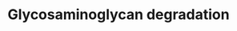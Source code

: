 ---
annotations:
- id: PW:0001154
  parent: classic metabolic pathway
  type: Pathway Ontology
  value: glycosaminoglycan degradation pathway
- id: PW:0000002
  parent: classic metabolic pathway
  type: Pathway Ontology
  value: classic metabolic pathway
authors:
- Rlee
- Khanspers
- Egonw
communities:
- SkeletalDysplasia
description: 'Taken from KEGG: Glycosaminoglycan degradation - Homo sapiens (human)
  [https://www.genome.jp/kegg-bin/show_pathway?hsa00531].  Some genes such as NAGZ
  could not be found, these have been left on the diagram as unannotated GeneProducts.  Linked
  with a dotted arrow to the GeneProduct nodes are diseases caused by mutation in
  the respective gene.'
last-edited: 2020-05-02
ndex: d37d9242-8b6d-11eb-9e72-0ac135e8bacf
organisms:
- Homo sapiens
redirect_from:
- /index.php/Pathway:WP4815
- /instance/WP4815
revision: null
schema-jsonld:
- '@context': https://schema.org/
  '@id': https://wikipathways.github.io/pathways/WP4815.html
  '@type': Dataset
  creator:
    '@type': Organization
    name: WikiPathways
  description: 'Taken from KEGG: Glycosaminoglycan degradation - Homo sapiens (human)
    [https://www.genome.jp/kegg-bin/show_pathway?hsa00531].  Some genes such as NAGZ
    could not be found, these have been left on the diagram as unannotated GeneProducts.  Linked
    with a dotted arrow to the GeneProduct nodes are diseases caused by mutation in
    the respective gene.'
  keywords:
  - (Gal)1 (GlcNAc)1 (S)1
  - (Gal)1 (GlcNAc)2 (S)1
  - (Gal)1 (GlcNAc)2 (S)2
  - (Gal)2 (GlcNAc)2 (S)2
  - (Gal)2 (GlcNAc)2 (S)3
  - (GalNAc)1 (GlcA)1 (S)1
  - (GalNAc)2 (GlcA)1 (LIdoA)1 (S)2
  - (GalNAc)2 (GlcA)1 (LIdoA)1 (S)3
  - (GalNAc)2 (GlcA)1 (S)1
  - (GalNAc)2 (GlcA)1 (S)2
  - (GlcA)1 (GlcNAc)1
  - (GlcA)1 (GlcNAc)1 (S)1
  - (GlcA)1 (GlcNAc)2
  - (GlcA)2 (GlcN)1 (GlcNAc)1 (LIdoA)1 (S)3
  - (GlcA)2 (GlcN)1 (GlcNAc)1 (LIdoA)1 (S)4
  - (GlcA)2 (GlcN)1 (GlcNAc)1 (S)2
  - (GlcA)2 (GlcN)1 (GlcNAc)1 (S)3
  - (GlcA)2 (GlcNAc)1 (S)1
  - (GlcA)2 (GlcNAc)1 (S)2
  - (GlcA)2 (GlcNAc)2
  - (GlcA)2 (GlcNAc)2 (S)2
  - ARSB
  - Chondroitin sulfate
  - Dermatan sulfate
  - GALNS
  - GLB1
  - GNS
  - GUSB
  - GeneProduct
  - HEXA
  - HEXB
  - HGSNAT
  - HPSE
  - HPSE2
  - HYAL1
  - HYAL2
  - HYAL4
  - Heparan sulfate
  - IDS
  - IDUA
  - Keratan sulfate
  - NAGLU
  - SGSH
  - hyaluronan
  license: CC0
  name: Glycosaminoglycan degradation
seo: CreativeWork
title: Glycosaminoglycan degradation
wpid: WP4815
---